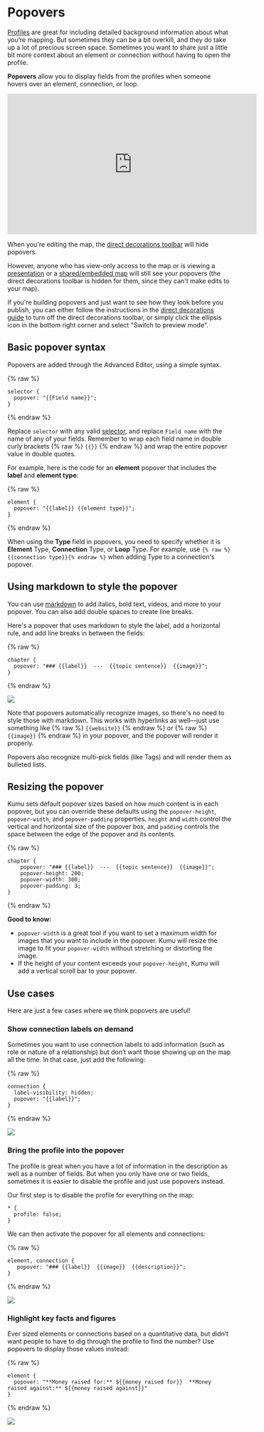# Popovers

[Profiles](/guides/profiles.md) are great for including detailed background information about what you’re mapping. But sometimes they can be a bit overkill, and they do take up a lot of precious screen space. Sometimes you want to share just a little bit more context about an element or connection without having to open the profile.

**Popovers** allow you to display fields from the profiles when someone hovers over an element, connection, or loop.

<p><iframe width="560" height="315" src="https://www.youtube.com/embed/8BsjL6iXO5g" frameborder="0" allowfullscreen></iframe></p>


<div class="alert alert-warning">
  <p>
    When you're editing the map, the <a href="/guides/direct-decorations.md" class="alert-link">direct decorations toolbar</a> will hide popovers.
  </p>
  <p>
    However, anyone who has view-only access to the map or is viewing a <a href="/guides/presentations.md" class="alert-link">presentation</a> or a <a href="/guides/share-and-embed.md" class="alert-link">shared/embedded map</a> will still see your popovers (the direct decorations toolbar is hidden for them, since they can't make edits to your map).
  </p>
  <p>
    If you're building popovers and just want to see how they look before you publish, you can either follow the instructions in the <a href="/guides/direct-decorations.md" class="alert-link">direct decorations guide</a> to turn off the direct decorations toolbar, or simply click the ellipsis icon <i class="fa fa-ellipsis-h">  </i> in the bottom right corner and select "Switch to preview mode".
  </p>
</div>


## Basic popover syntax

Popovers are added through the Advanced Editor, using a simple syntax.

{% raw %}
```
selector {
  popover: "{{Field name}}";
}
```
{% endraw %}

Replace `selector` with any valid [selector](/guides/selectors.md), and replace `Field name` with the name of any of your fields. Remember to wrap each field name in double curly brackets {% raw %} `{{}}` {% endraw %} and wrap the entire popover value in double quotes.

For example, here is the code for an **element** popover that includes the **label** and **element type**:

{% raw %}
```
element {
  popover: "{{label}} {{element type}}";
}
```
{% endraw %}

<p class="alert alert-info">
When using the <strong>Type</strong> field in popovers, you need to specify whether it is <strong>Element</strong> Type, <strong>Connection</strong> Type, or <strong>Loop</strong> Type. For example, use <code>{% raw %}{{connection type}}{% endraw %}</code> when adding Type to a connection's popover.
</p>

## Using markdown to style the popover

You can use [markdown](/guides/markdown.md) to add italics, bold text, videos, and more to your popover. You can also add double spaces to create line breaks.

Here's a popover that uses markdown to style the label, add a horizontal rule, and add line breaks in between the fields:

{% raw %}
```
chapter {
  popover: "### {{label}}  ---  {{topic sentence}}  {{image}}";
}
```
{% endraw %}

![](/images/soil-biodiversity-markdown-popover.png)

Note that popovers automatically recognize images, so there's no need to style those with markdown. This works with hyperlinks as well—just use something like {% raw %} `{{website}}` {% endraw %} or {% raw %} `{{image}}` {% endraw %} in your popover, and the popover will render it properly.

Popovers also recognize multi-pick fields (like Tags) and will render them as bulleted lists.



## Resizing the popover

Kumu sets default popover sizes based on how much content is in each popover, but you can override these defaults using the `popover-height`, `popover-width`, and `popover-padding` properties. `height` and `width` control the vertical and horizontal size of the popover box, and `padding` controls the space between the edge of the popover and its contents.

{% raw %}
```
chapter {
    popover: "### {{label}}  ---  {{topic sentence}}  {{image}}";
    popover-height: 200;
    popover-width: 300;
    popover-padding: 3;
}
```
{% endraw %}

**Good to know:**
- `popover-width` is a great tool if you want to set a maximum width for images that you want to include in the popover. Kumu will resize the image to fit your `popover-width` without stretching or distorting the image.
- If the height of your content exceeds your `popover-height`, Kumu will add a vertical scroll bar to your popover.

## Use cases

Here are just a few cases where we think popovers are useful!

### Show connection labels on demand

Sometimes you want to use connection labels to add information (such as role or nature of a relationship) but don’t want those showing up on the map all the time. In that case, just add the following:

{% raw %}
```
connection {
  label-visibility: hidden;
  popover: "{{label}}";
}
```
{% endraw %}

![](/images/hawaii-board-connection-popover.png)

### Bring the profile into the popover

The profile is great when you have a lot of information in the description as well as a number of fields. But when you only have one or two fields, sometimes it is easier to disable the profile and just use popovers instead.

Our first step is to disable the profile for everything on the map:

```
* {
  profile: false;
}
```

We can then activate the popover for all elements and connections:

{% raw %}
```
element, connection {
   popover: "### {{label}}  {{image}}  {{description}}";
}
```
{% endraw %}

![](/images/elon-musk-profile-popover.png)

### Highlight key facts and figures

Ever sized elements or connections based on a quantitative data, but didn’t want people to have to dig through the profile to find the number? Use popovers to display those values instead:

{% raw %}
```
element {
  popover: "**Money raised for:** ${{money raised for}}  **Money raised against:** ${{money raised against}}"
}
```
{% endraw %}

![](/images/ca-ballot-quantitative-popover.png)




